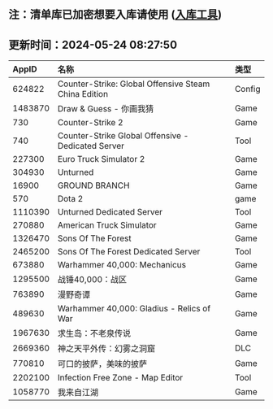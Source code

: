## 注：清单库已加密想要入库请使用 ([入库工具](https://github.com/BlankTMing/ManifestAutoUpdate/releases))

## 更新时间：2024-05-24 08:27:50
| AppID | 名称 | 类型  |
| :-------------------- | :----------------------------- | :----------- |
| 624822 | Counter-Strike: Global Offensive Steam China Edition| Config |
| 1483870 | Draw & Guess - 你画我猜| Game |
| 730 | Counter-Strike 2| Game |
| 740 | Counter-Strike Global Offensive - Dedicated Server| Tool |
| 227300 | Euro Truck Simulator 2| Game |
| 304930 | Unturned| Game |
| 16900 | GROUND BRANCH| Game |
| 570 | Dota 2| game |
| 1110390 | Unturned Dedicated Server| Tool |
| 270880 | American Truck Simulator| Game |
| 1326470 | Sons Of The Forest| Game |
| 2465200 | Sons Of The Forest Dedicated Server| Tool |
| 673880 | Warhammer 40,000: Mechanicus| Game |
| 1295500 | 战锤40,000：战区| Game |
| 763890 | 漫野奇谭| Game |
| 489630 | Warhammer 40,000: Gladius - Relics of War| Game |
| 1967630 | 求生岛：不老泉传说| Game |
| 2669360 | 神之天平外传：幻雾之洞窟| DLC |
| 770810 | 可口的披萨，美味的披萨| Game |
| 2202100 | Infection Free Zone - Map Editor| Tool |
| 1058770 | 我来自江湖| Game |
